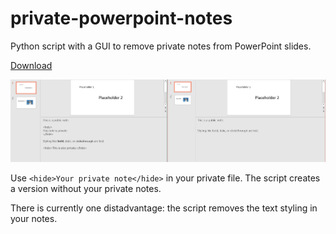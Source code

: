 # private-powerpoint-notes

Python script with a GUI to remove private notes from PowerPoint slides.

<a href="/PrivatePowerPointNotes.exe">Download</a>

![example image](/slides/example.png)

Use `<hide>Your private note</hide>` in your private file. The script creates a version without your private notes.

There is currently one distadvantage: the script removes the text styling in your notes.

